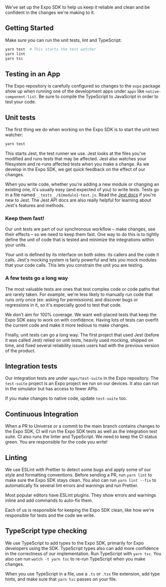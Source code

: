 We've set up the Expo SDK to help us keep it reliable and clean and be confident in the changes we're making to it.

## Getting Started

Make sure you can run the unit tests, lint and TypeScript:
```sh
yarn test  # This starts the test watcher
yarn lint
yarn tsc
```

## Testing in an App

The Expo repository is carefully configured so changes to the `expo` package show up when running one of the development apps under `apps` like `native-component-list`. Be sure to compile the TypeScript to JavaScript in order to test your code.

## Unit tests

The first thing we do when working on the Expo SDK is to start the unit test watcher:
```sh
yarn test
```

This starts Jest, the test runner we use. Jest looks at the files you've modified and runs tests that may be affected. Jest also watches your filesystem and re-runs affected tests when you make a change. As we develop in the Expo SDK, we get quick feedback on the effect of our changes.

When you write code, whether you're adding a new module or changing an existing one, it's usually easy (and expected of you) to write tests. Tests go in a file named `__tests__/${module}-test.js`. Read the [Jest docs](https://facebook.github.io/jest/) if you're new to Jest. The Jest API docs are also really helpful for learning about Jest's features and methods.

### Keep them fast!

Our unit tests are part of our synchronous workflow – make changes, see their effects – so we need to keep them fast. One way to do this is to tightly define the unit of code that is tested and minimize the integrations within your units.

Your unit is defined by its interface on both sides: its callers and the code it calls. Jest's mocking system is fairly powerful and lets you mock modules that your code calls. This lets you constrain the unit you are testing.

### A few tests go a long way

The most valuable tests are ones that test complex code or code paths that are rarely taken. For example, we're less likely to manually run code that runs only once (ex: asking for permissions) and discover bugs or regressions in it, so it's especially good to test that code.

We don't aim for 100% coverage. We want well-placed tests that keep the Expo SDK easy to work on with confidence. Having lots of tests can overfit the current code and make it more tedious to make changes.

Finally, unit tests can go a long way. The first project that used Jest (before it was called Jest) relied on unit tests, heavily used mocking, shipped on time, and fixed several reliability issues users had with the previous version of the product.

## Integration tests

Our integration tests are under `apps/test-suite` in the Expo repository. The `test-suite` project
is an Expo project we run on our devices. It also can run in the simulator but has access to fewer
APIs.

If you make changes to native code, update `test-suite` too.

## Continuous Integration

When a PR to Universe or a commit to the main branch contains changes to the Expo SDK, CI will run the Expo SDK tests as well as the integration test suite. CI also runs the linter and TypeScript. We need to keep the CI status green. You are responsible for the code you write!

## Linting

We use ESLint with Prettier to detect some bugs and apply some of our style and formatting conventions. Before sending a PR, run `yarn lint` to make sure the Expo SDK stays clean. You also can run `yarn lint --fix` to automatically fix several lint errors and warnings and run Prettier.

Most popular editors have ESLint plugins. They show errors and warnings inline and add commands to auto-fix them.

Each of us is responsible for keeping the Expo SDK clean, like how we're responsible for tests and the code we write.

## TypeScript type checking

We use TypeScript to add types to the Expo SDK, primarily for Expo developers using the SDK. TypeScript types also can add more confidence in the correctness of our implementation. Run TypeScript with `yarn tsc`. You also can run `watch -t yarn tsc` to re-run TypeScript when you make changes.

When you use TypeScript in a file, use a `.ts` or `.tsx` file extension, add type hints, and make sure that `yarn tsc` passes on your file.
